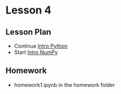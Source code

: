 # Lesson 4

## Lesson Plan

- Continue [Intro Python][1]
- Start [Intro NumPy][2]

[1]: ../notebooks/intro-python.ipynb
[2]: ../notebooks/intro-numpy.ipynb

## Homework

- homework1.ipynb in the homework folder